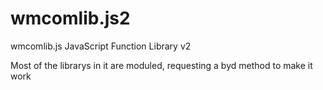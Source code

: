# wmcomlib.js2
wmcomlib.js JavaScript Function Library v2

Most of the librarys in it are moduled, requesting a byd method to make it work
